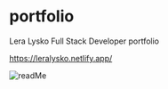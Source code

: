 # portfolio
Lera Lysko Full Stack Developer portfolio

https://leralysko.netlify.app/


![readMe](https://user-images.githubusercontent.com/69239819/162510796-a579a3df-bb8b-4701-ae17-c4aab642f7b3.png)
